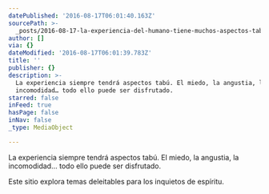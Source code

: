 ```yaml
---
datePublished: '2016-08-17T06:01:40.163Z'
sourcePath: >-
  _posts/2016-08-17-la-experiencia-del-humano-tiene-muchos-aspectos-tabu-el-mie.md
author: []
via: {}
dateModified: '2016-08-17T06:01:39.783Z'
title: ''
publisher: {}
description: >-
  La experiencia siempre tendrá aspectos tabú. El miedo, la angustia, la
  incomodidad… todo ello puede ser disfrutado.
starred: false
inFeed: true
hasPage: false
inNav: false
_type: MediaObject

---
```

La experiencia siempre tendrá aspectos tabú. El miedo, la angustia, la incomodidad... todo ello puede ser disfrutado.

Este sitio explora temas deleitables para los inquietos de espíritu.
